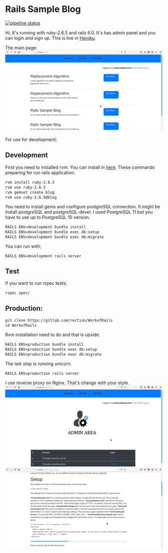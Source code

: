 # Rails Sample Blog

[![pipeline status](https://gitlab.com/rection/WorkofRails/badges/master/pipeline.svg)](https://gitlab.com/rection/WorkofRails/-/commits/master)

Hi, It's running with ruby-2.6.5 and rails 6.0. It's has admin panel and you can login and sign up. This is live in [Heroku](https://serene-anchorage-83026.herokuapp.com).

The main page:
![image](public/main_page.png)

For use for development;

## Development

First you need to installed rvm. You can install in [here](https://rvm.io/rvm/install). These commands preparing for run rails application.

```
rvm install ruby-2.6.5
rvm use ruby-2.6.5
rvm gemset create blog
rvm use ruby-2.6.5@blog
```

You need to install gems and configure postgreSQL connection. It might be install postgreSQL and postgreSQL-devel. I used PostgreSQL 11 but you have to use up to PostgreSQL 10 version.

```
RAILS ENV=development bundle install
RAILS ENV=development bundle exec db:setup
RAILS ENV=development bundle exec db:migrate
```

You can run with;

```
RAILS ENV=development rails server
```

## Test

If you want to run rspec tests;

```
rspec spec/
```

## Production:

```
git clone https://gitlab.com/rection/WorkofRails
cd WorkofRails
```

Rvm installation need to do and that is upside.

```
RAILS ENV=production bundle install
RAILS ENV=production bundle exec db:setup
RAILS ENV=production bundle exec db:migrate
```

The last step is running unicorn.

```
RAILS ENV=production rails server
```


I use reverse proxy on Nginx. That's change with your style.
![image](public/site.png)
![image](public/article.png)
